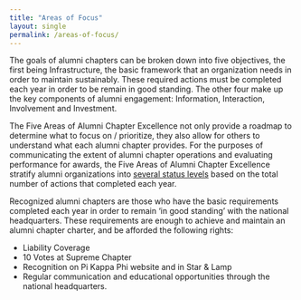 ```yaml
---
title: "Areas of Focus"
layout: single
permalink: /areas-of-focus/
---
```


The goals of alumni chapters can be broken down into five objectives, the first
being Infrastructure, the basic framework that an organization needs in order to
maintain sustainably. These required actions must be completed each year in order
to be remain in good standing. The other four make up the key components of alumni
engagement: Information, Interaction, Involvement and Investment.

The Five Areas of Alumni Chapter Excellence not only provide a roadmap to
determine what to focus on / prioritize, they also allow for others to understand
what each alumni chapter provides. For the purposes of communicating the extent of
alumni chapter operations and evaluating performance for awards, the Five Areas
of Alumni Chapter Excellence stratify alumni organizations into
[several status levels](https://pikapp.org/wp-content/uploads/2020/05/Five_Area_Alumni_Focus.pdf)
based on the total number of actions that completed each year.

Recognized alumni chapters are those who have the basic requirements completed
each year in order to remain ‘in good standing’ with the national headquarters.
These requirements are enough to achieve and maintain an alumni chapter charter,
and be afforded the following rights:

* Liability Coverage
* 10 Votes at Supreme Chapter
* Recognition on Pi Kappa Phi website and in Star & Lamp
* Regular communication and educational opportunities through the national headquarters.
